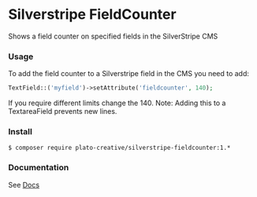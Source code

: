 # Silverstripe FieldCounter
Shows a field counter on specified fields in the SilverStripe CMS

### Usage
To add the field counter to a Silverstripe field in the CMS you need to add:
```php
TextField::('myfield')->setAttribute('fieldcounter', 140);
```
If you require different limits change the 140.
Note: Adding this to a TextareaField prevents new lines.

### Install
`$ composer require plato-creative/silverstripe-fieldcounter:1.*`

### Documentation
See [Docs](https://github.com/PlatoCreative/silverstripe-fieldcounter/blob/master/docs/en)
